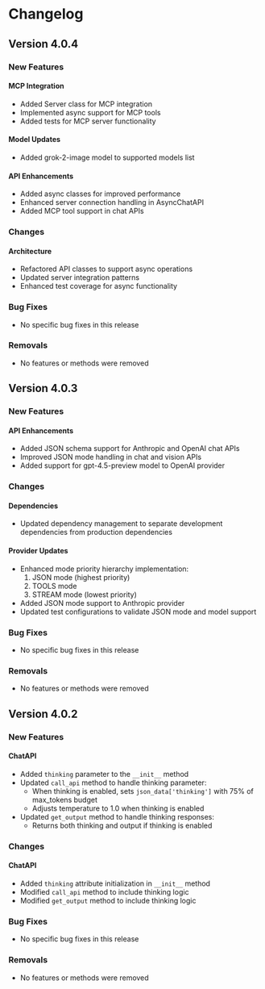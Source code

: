 # Changelog

## Version 4.0.4

### New Features

#### MCP Integration
- Added Server class for MCP integration
- Implemented async support for MCP tools
- Added tests for MCP server functionality

#### Model Updates
- Added grok-2-image model to supported models list

#### API Enhancements
- Added async classes for improved performance
- Enhanced server connection handling in AsyncChatAPI
- Added MCP tool support in chat APIs

### Changes

#### Architecture
- Refactored API classes to support async operations
- Updated server integration patterns
- Enhanced test coverage for async functionality

### Bug Fixes
- No specific bug fixes in this release

### Removals
- No features or methods were removed

## Version 4.0.3

### New Features

#### API Enhancements
- Added JSON schema support for Anthropic and OpenAI chat APIs
- Improved JSON mode handling in chat and vision APIs
- Added support for gpt-4.5-preview model to OpenAI provider

### Changes

#### Dependencies
- Updated dependency management to separate development dependencies from production dependencies

#### Provider Updates
- Enhanced mode priority hierarchy implementation:
  1. JSON mode (highest priority)
  2. TOOLS mode
  3. STREAM mode (lowest priority)
- Added JSON mode support to Anthropic provider
- Updated test configurations to validate JSON mode and model support

### Bug Fixes
- No specific bug fixes in this release

### Removals
- No features or methods were removed

## Version 4.0.2

### New Features

#### ChatAPI
- Added `thinking` parameter to the `__init__` method
- Updated `call_api` method to handle thinking parameter:
  - When thinking is enabled, sets `json_data['thinking']` with 75% of max_tokens budget
  - Adjusts temperature to 1.0 when thinking is enabled
- Updated `get_output` method to handle thinking responses:
  - Returns both thinking and output if thinking is enabled

### Changes

#### ChatAPI
- Added `thinking` attribute initialization in `__init__` method
- Modified `call_api` method to include thinking logic
- Modified `get_output` method to include thinking logic

### Bug Fixes
- No specific bug fixes in this release

### Removals
- No features or methods were removed
